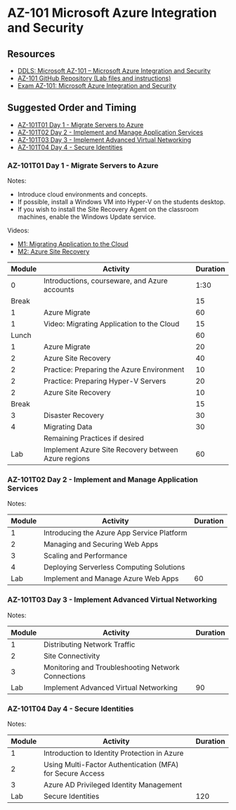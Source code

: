 # AZ-101 Microsoft Azure Integration and Security

## Resources

* [DDLS: Microsoft AZ-101 – Microsoft Azure Integration and Security](https://www.ddls.com.au/courses/microsoft/azure/microsoft-az-101-azure-integration-and-security/)
* [AZ-101 GitHub Repository (Lab files and instructions)](https://github.com/MicrosoftLearning/AZ-101-MicrosoftAzureIntegrationandSecurity)
* [Exam AZ-101: Microsoft Azure Integration and Security](https://www.microsoft.com/en-us/learning/exam-az-101.aspx)

## Suggested Order and Timing

* [AZ-101T01 Day 1 - Migrate Servers to Azure](#day1)
* [AZ-101T02 Day 2 - Implement and Manage Application Services](#day2)
* [AZ-101T03 Day 3 - Implement Advanced Virtual Networking](#day3)
* [AZ-101T04 Day 4 - Secure Identities](#day4)

<a id="day1"></a>
### AZ-101T01 Day 1 - Migrate Servers to Azure

Notes:

* Introduce cloud environments and concepts.
* If possible, install a Windows VM into Hyper-V on the students desktop.
* If you wish to install the Site Recovery Agent on the classroom machines, enable the Windows Update service.

Videos:

* [M1: Migrating Application to the Cloud](https://www.youtube.com/watch?v=qtRwJUhniAg)
* [M2: Azure Site Recovery](https://channel9.msdn.com/Shows/Azure-Friday/Azure-Site-Recovery/player)

|Module|Activity|Duration|
|-|-|-|
|0|Introductions, courseware, and Azure accounts|1:30|
|Break||15|
|1|Azure Migrate|60|
|1|Video: Migrating Application to the Cloud|15|
|Lunch||60|
|1|Azure Migrate|20|
|2|Azure Site Recovery|40|
|2|Practice: Preparing the Azure Environment|10|
|2|Practice: Preparing Hyper-V Servers|20|
|2|Azure Site Recovery|10|
|Break||15|
|3|Disaster Recovery|30|
|4|Migrating Data|30|
||Remaining Practices if desired||
|Lab|Implement Azure Site Recovery between Azure regions|60|

<a id="day2"></a>
### AZ-101T02 Day 2 - Implement and Manage Application Services

Notes:


|Module|Activity|Duration|
|-|-|-|
|1|Introducing the Azure App Service Platform||
|2|Managing and Securing Web Apps||
|3|Scaling and Performance||
|4|Deploying Serverless Computing Solutions||
|Lab|Implement and Manage Azure Web Apps|60|

<a id="day3"></a>
### AZ-101T03 Day 3 - Implement Advanced Virtual Networking

Notes:

|Module|Activity|Duration|
|-|-|-|
|1|Distributing Network Traffic||
|2|Site Connectivity||
|3|Monitoring and Troubleshooting Network Connections||
|Lab|Implement Advanced Virtual Networking|90|


<a id="day4"></a>
### AZ-101T04 Day 4 - Secure Identities

Notes:

|Module|Activity|Duration|
|-|-|-|
|1|Introduction to Identity Protection in Azure||
|2|Using Multi-Factor Authentication (MFA) for Secure Access||
|3|Azure AD Privileged Identity Management||
|Lab|Secure Identities|120|

